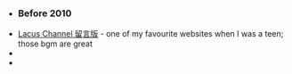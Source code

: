- ### Before 2010
- [Lacus Channel 留言版](https://web.archive.org/web/20060425030839/http://lacus-fans.net/cgi-bin/mkakikomitai.cgi) - one of my favourite websites when I was a teen; those bgm are great
-
-
